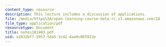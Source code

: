 ```yaml
---
content_type: resource
description: This lecture includes a discussion of applications.
file: /media/https%3A/open-learning-course-data-rc.s3.amazonaws.com/18-725-algebraic-geometry-fall-2003/a3832bf7595754a53c426aa9c06f813e_notes101403.pdf
file_type: application/pdf
resourcetype: Document
title: notes101403.pdf
uid: a3832bf7-5957-54a5-3c42-6aa9c06f813e
---
```

